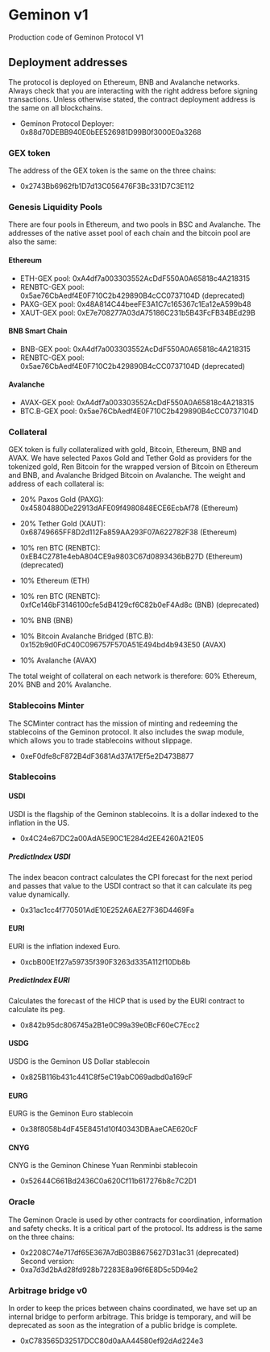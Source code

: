 # Geminon v1
 Production code of Geminon Protocol V1

## Deployment addresses
The protocol is deployed on Ethereum, BNB and Avalanche networks. Always check that you are interacting with the right address before signing transactions. Unless otherwise stated, the contract deployment address is the same on all blockchains.
* Geminon Protocol Deployer: 0x88d70DEBB940E0bEE526981D99B0f3000E0a3268


### GEX token
The address of the GEX token is the same on the three chains:  
* 0x2743Bb6962fb1D7d13C056476F3Bc331D7C3E112


### Genesis Liquidity Pools
There are four pools in Ethereum, and two pools in BSC and Avalanche. The addresses of the native asset pool of each chain and the bitcoin pool are also the same:

#### Ethereum
* ETH-GEX pool: 0xA4df7a003303552AcDdF550A0A65818c4A218315
* RENBTC-GEX pool: 0x5ae76CbAedf4E0F710C2b429890B4cCC0737104D (deprecated)
* PAXG-GEX pool: 0x48A814C44beeFE3A1C7c165367c1Ea12eA599b48
* XAUT-GEX pool: 0xE7e708277A03dA75186C231b5B43FcFB34BEd29B

#### BNB Smart Chain
* BNB-GEX pool: 0xA4df7a003303552AcDdF550A0A65818c4A218315
* RENBTC-GEX pool: 0x5ae76CbAedf4E0F710C2b429890B4cCC0737104D (deprecated)

#### Avalanche
* AVAX-GEX pool: 0xA4df7a003303552AcDdF550A0A65818c4A218315
* BTC.B-GEX pool: 0x5ae76CbAedf4E0F710C2b429890B4cCC0737104D


### Collateral
GEX token is fully collateralized with gold, Bitcoin, Ethereum, BNB and AVAX. We have selected Paxos Gold and Tether Gold as providers for the tokenized gold, Ren Bitcoin for the wrapped version of Bitcoin on Ethereum and BNB, and Avalanche Bridged Bitcoin on Avalanche. The weight and address of each collateral is:  

* 20% Paxos Gold (PAXG): 0x45804880De22913dAFE09f4980848ECE6EcbAf78 (Ethereum)
* 20% Tether Gold (XAUT): 0x68749665FF8D2d112Fa859AA293F07A622782F38 (Ethereum)
* 10% ren BTC (RENBTC): 0xEB4C2781e4ebA804CE9a9803C67d0893436bB27D (Ethereum) (deprecated)
* 10% Ethereum (ETH)  

* 10% ren BTC (RENBTC): 0xfCe146bF3146100cfe5dB4129cf6C82b0eF4Ad8c (BNB) (deprecated)
* 10% BNB (BNB)  

* 10% Bitcoin Avalanche Bridged (BTC.B): 0x152b9d0FdC40C096757F570A51E494bd4b943E50 (AVAX)
* 10% Avalanche (AVAX)  

The total weight of collateral on each network is therefore: 60% Ethereum, 20% BNB and 20% Avalanche.


### Stablecoins Minter
The SCMinter contract has the mission of minting and redeeming the stablecoins of the Geminon protocol. It also includes the swap module, which allows you to trade stablecoins without slippage.
* 0xeF0dfe8cF872B4dF3681Ad37A17Ef5e2D473B877


### Stablecoins
#### USDI
USDI is the flagship of the Geminon stablecoins. It is a dollar indexed to the inflation in the US.
* 0x4C24e67DC2a00AdA5E90C1E284d2EE4260A21E05
##### PredictIndex USDI
The index beacon contract calculates the CPI forecast for the next period and passes that value to the USDI contract so that it can calculate its peg value dynamically.
* 0x31ac1cc4f770501AdE10E252A6AE27F36D4469Fa

#### EURI
EURI is the inflation indexed Euro.
* 0xcbB00E1f27a59735f390F3263d335A112f10Db8b
##### PredictIndex EURI
Calculates the forecast of the HICP that is used by the EURI contract to calculate its peg.
* 0x842b95dc806745a2B1e0C99a39e0BcF60eC7Ecc2

#### USDG
USDG is the Geminon US Dollar stablecoin
* 0x825B116b431c441C8f5eC19abC069adbd0a169cF

#### EURG
EURG is the Geminon Euro stablecoin
* 0x38f8058b4dF45E8451d10f40343DBAaeCAE620cF

#### CNYG
CNYG is the Geminon Chinese Yuan Renminbi stablecoin
* 0x52644C661Bd2436C0a620Cf11b617276b8c7C2D1


### Oracle
The Geminon Oracle is used by other contracts for coordination, information and safety checks. It is a critical part of the protocol. Its address is the same on the three chains:
* 0x2208C74e717df65E367A7dB03B8675627D31ac31 (deprecated)  
Second version:
* 0xa7d3d2bAd28fd928b72283E8a96f6E8D5c5D94e2


### Arbitrage bridge v0
In order to keep the prices between chains coordinated, we have set up an internal bridge to perform arbitrage. This bridge is temporary, and will be deprecated as soon as the integration of a public bridge is complete.
* 0xC783565D32517DCC80d0aAA44580ef92dAd224e3

